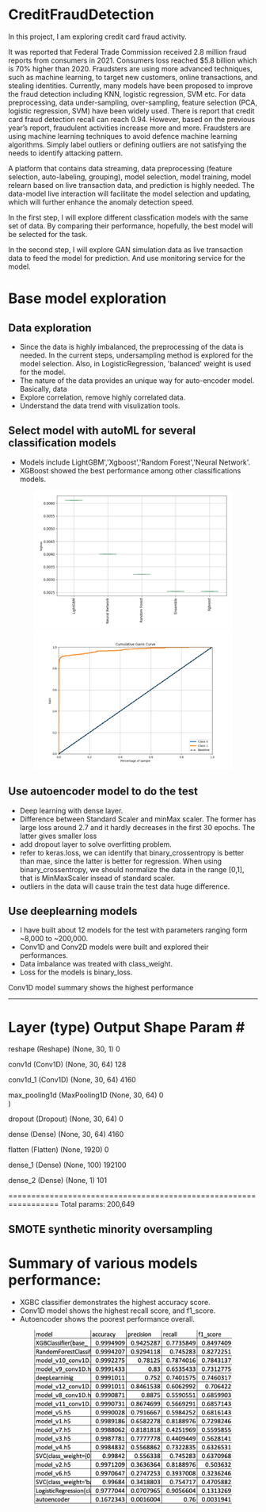 # CreditFraudDetection
In this project, I am exploring credit card fraud activity.

It was reported that Federal Trade Commission received 2.8 million fraud reports from consumers in 2021. Consumers loss reached $5.8 billion which is 70% higher than 2020. Fraudsters are using more advanced techniques, such as machine learning, to target new customers, online transactions, and stealing identities. Currently, many models have been proposed to improve the fraud detection including KNN, logistic regression, SVM etc. For data preprocessing, data under-sampling, over-sampling, feature selection (PCA, logistic regression, SVM) have been widely used. There is report that credit card fraud detection recall can reach 0.94. However, based on the previous year’s report, fraudulent activities increase more and more. Fraudsters are using machine learning techniques to avoid defence machine learning algorithms. Simply label outliers or defining outliers are not satisfying the needs to identify attacking pattern. 

A platform that contains data streaming, data preprocessing (feature selection, auto-labeling, grouping), model selection, model training, model relearn based on live transaction data, and prediction is highly needed. The data-model live interaction will facilitate the model selection and updating, which will further enhance the anomaly detection speed.

In the first step, I will explore different classfication models with the same set of data. By comparing their performance, hopefully, the best model will be selected for the task.

In the second step, I will explore GAN simulation data as live transaction data to feed the model for prediction. And use monitoring service for the model.

# Base model exploration
## Data exploration
* Since the data is highly imbalanced, the preprocessing of the data is needed. In the current steps, undersampling method is explored for the model selection. Also, in LogisticRegression, 'balanced' weight is used for the model.
* The nature of the data provides an unique way for auto-encoder model. Basically, data 
* Explore correlation, remove highly correlated data.
* Understand the data trend with visulization tools.

## Select model with autoML for several classification models
* Models include LightGBM','Xgboost','Random Forest','Neural Network'.
* XGBoost showed the best performance among other classifications models.
<p align="center">
    <img src=".src/AutoML_1/ldb_performance_boxplot.png" alt="drawing" width="400"/>
    <img src = '.src/AutoML_1/2_Default_Xgboost/cumulative_gains_curve.png'alt="drawing" width="400"/>

## Use autoencoder model to do the test
* Deep learning with dense layer.
* Difference between Standard Scaler and minMax scaler. The former has large loss around 2.7 and it hardly decreases in the first 30 epochs. The latter gives smaller loss 
* add dropout layer to solve overfitting problem.
* refer to keras.loss, we can identify that binary_crossentropy is better than mae, since the latter is better for regression. When using binary_crossentropy, we should normalize the data in the range [0,1], that is MinMaxScaler insead of standard scaler.
* outliers in the data will cause train the test data huge difference.

## Use deeplearning models
* I have built about 12 models for the test with parameters ranging form ~8,000 to ~200,000.
* Conv1D and Conv2D models were built and explored their performances.
* Data imbalance was treated with class_weight.
* Loss for the models is binary_loss. 

Conv1D model summary shows the highest performance
_________________________________________________________________
 Layer (type)                Output Shape              Param #   
=================================================================
 reshape (Reshape)           (None, 30, 1)             0         
                                                                 
 conv1d (Conv1D)             (None, 30, 64)            128       
                                                                 
 conv1d_1 (Conv1D)           (None, 30, 64)            4160      
                                                                 
 max_pooling1d (MaxPooling1D  (None, 30, 64)           0         
 )                                                               
                                                                 
 dropout (Dropout)           (None, 30, 64)            0         
                                                                 
 dense (Dense)               (None, 30, 64)            4160      
                                                                 
 flatten (Flatten)           (None, 1920)              0         
                                                                 
 dense_1 (Dense)             (None, 100)               192100    
                                                                 
 dense_2 (Dense)             (None, 1)                 101       
                                                                 
=================================================================
Total params: 200,649

## SMOTE synthetic minority oversampling 


# Summary of various models performance:
* XGBC classifier demonstrates the highest accuracy score.
* Conv1D model shows the highest recall score, and f1_score.
* Autoencoder shows the poorest performance overall.
<p align="center">
    <img src="img/ModelSummary.png" alt="drawing" width="400"/>
